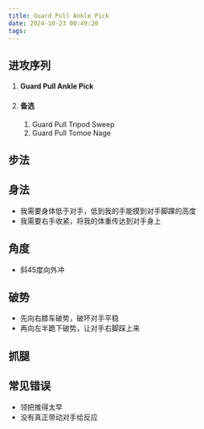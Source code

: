 ```yaml
---
title: Guard Pull Ankle Pick
date: 2024-10-23 00:49:20
tags:
---
```


## 进攻序列

1. #### Guard Pull Ankle Pick

2. #### 备选

   1. Guard Pull Tripod Sweep
   2. Guard Pull Tomoe Nage



## 步法

## 身法

- 我需要身体低于对手，低到我的手能摸到对手脚踝的高度
- 我需要右手收紧，将我的体重传达到对手身上

## 角度

- 斜45度向外冲

## 破势

- 先向右膝车破势，破坏对手平稳
- 再向左半跪下破势，让对手右脚踩上来

## 抓腿



## 常见错误

- 领把推得太早
- 没有真正带动对手给反应
